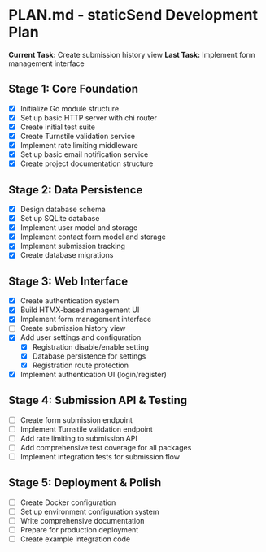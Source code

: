 # PLAN.md - staticSend Development Plan

**Current Task:** Create submission history view
**Last Task:** Implement form management interface

## Stage 1: Core Foundation
- [x] Initialize Go module structure
- [x] Set up basic HTTP server with chi router
- [x] Create initial test suite
- [x] Create Turnstile validation service
- [x] Implement rate limiting middleware
- [x] Set up basic email notification service
- [x] Create project documentation structure

## Stage 2: Data Persistence  
- [x] Design database schema
- [x] Set up SQLite database
- [x] Implement user model and storage
- [x] Implement contact form model and storage
- [x] Implement submission tracking
- [x] Create database migrations

## Stage 3: Web Interface
- [x] Create authentication system
- [x] Build HTMX-based management UI
- [x] Implement form management interface
- [ ] Create submission history view
- [x] Add user settings and configuration
    - [x] Registration disable/enable setting
    - [x] Database persistence for settings
    - [x] Registration route protection
- [x] Implement authentication UI (login/register)

## Stage 4: Submission API & Testing
- [ ] Create form submission endpoint
- [ ] Implement Turnstile validation endpoint
- [ ] Add rate limiting to submission API
- [ ] Add comprehensive test coverage for all packages
- [ ] Implement integration tests for submission flow

## Stage 5: Deployment & Polish
- [ ] Create Docker configuration
- [ ] Set up environment configuration system
- [ ] Write comprehensive documentation
- [ ] Prepare for production deployment
- [ ] Create example integration code